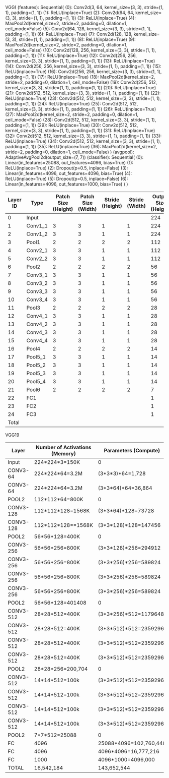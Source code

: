 <!--
 * @Author: Xiang Pan
 * @Date: 2022-03-27 06:47:32
 * @LastEditTime: 2022-04-06 02:57:13
 * @LastEditors: Xiang Pan
 * @Description: 
 * @FilePath: /HW3/problem3/3_2.md
 * @email: xiangpan@nyu.edu
-->

VGG(
  (features): Sequential(
    (0): Conv2d(3, 64, kernel_size=(3, 3), stride=(1, 1), padding=(1, 1))
    (1): ReLU(inplace=True)
    (2): Conv2d(64, 64, kernel_size=(3, 3), stride=(1, 1), padding=(1, 1))
    (3): ReLU(inplace=True)
    (4): MaxPool2d(kernel_size=2, stride=2, padding=0, dilation=1, ceil_mode=False)
    (5): Conv2d(64, 128, kernel_size=(3, 3), stride=(1, 1), padding=(1, 1))
    (6): ReLU(inplace=True)
    (7): Conv2d(128, 128, kernel_size=(3, 3), stride=(1, 1), padding=(1, 1))
    (8): ReLU(inplace=True)
    (9): MaxPool2d(kernel_size=2, stride=2, padding=0, dilation=1, ceil_mode=False)
    (10): Conv2d(128, 256, kernel_size=(3, 3), stride=(1, 1), padding=(1, 1))
    (11): ReLU(inplace=True)
    (12): Conv2d(256, 256, kernel_size=(3, 3), stride=(1, 1), padding=(1, 1))
    (13): ReLU(inplace=True)
    (14): Conv2d(256, 256, kernel_size=(3, 3), stride=(1, 1), padding=(1, 1))
    (15): ReLU(inplace=True)
    (16): Conv2d(256, 256, kernel_size=(3, 3), stride=(1, 1), padding=(1, 1))
    (17): ReLU(inplace=True)
    (18): MaxPool2d(kernel_size=2, stride=2, padding=0, dilation=1, ceil_mode=False)
    (19): Conv2d(256, 512, kernel_size=(3, 3), stride=(1, 1), padding=(1, 1))
    (20): ReLU(inplace=True)
    (21): Conv2d(512, 512, kernel_size=(3, 3), stride=(1, 1), padding=(1, 1))
    (22): ReLU(inplace=True)
    (23): Conv2d(512, 512, kernel_size=(3, 3), stride=(1, 1), padding=(1, 1))
    (24): ReLU(inplace=True)
    (25): Conv2d(512, 512, kernel_size=(3, 3), stride=(1, 1), padding=(1, 1))
    (26): ReLU(inplace=True)
    (27): MaxPool2d(kernel_size=2, stride=2, padding=0, dilation=1, ceil_mode=False)
    (28): Conv2d(512, 512, kernel_size=(3, 3), stride=(1, 1), padding=(1, 1))
    (29): ReLU(inplace=True)
    (30): Conv2d(512, 512, kernel_size=(3, 3), stride=(1, 1), padding=(1, 1))
    (31): ReLU(inplace=True)
    (32): Conv2d(512, 512, kernel_size=(3, 3), stride=(1, 1), padding=(1, 1))
    (33): ReLU(inplace=True)
    (34): Conv2d(512, 512, kernel_size=(3, 3), stride=(1, 1), padding=(1, 1))
    (35): ReLU(inplace=True)
    (36): MaxPool2d(kernel_size=2, stride=2, padding=0, dilation=1, ceil_mode=False)
  )
  (avgpool): AdaptiveAvgPool2d(output_size=(7, 7))
  (classifier): Sequential(
    (0): Linear(in_features=25088, out_features=4096, bias=True)
    (1): ReLU(inplace=True)
    (2): Dropout(p=0.5, inplace=False)
    (3): Linear(in_features=4096, out_features=4096, bias=True)
    (4): ReLU(inplace=True)
    (5): Dropout(p=0.5, inplace=False)
    (6): Linear(in_features=4096, out_features=1000, bias=True)
  )
)

| Layer ID | Type     | Patch Size (Height) | Patch Size (Width) | Stride (Height) | Stride (Width) | Output Size (Height) | Output Size (Width) | Output Size (Channel) | Memory     | Params      | Ratio  |
| -------- | -------- | ------------------- | ------------------ | --------------- | -------------- | -------------------- | ------------------- | --------------------- | ---------- | ----------- | ------ |
| 0        | Input    |                     |                    |                 |                | 224                  | 224                 | 3                     | 150,528    |             |        |
| 1        | Conv1\_1 | 3                   | 3                  | 1               | 1              | 224                  | 224                 | 64                    | 3,211,264  | 1,728       | 0.00%  |
| 2        | Conv1\_2 | 3                   | 3                  | 1               | 1              | 224                  | 224                 | 64                    | 3,211,264  | 36,864      | 0.03%  |
| 3        | Pool1    | 2                   | 2                  | 2               | 2              | 112                  | 112                 | 64                    | 802,816    |             |        |
| 4        | Conv2\_1 | 3                   | 3                  | 1               | 1              | 112                  | 112                 | 128                   | 1,605,632  | 73,728      | 0.05%  |
| 5        | Conv2\_2 | 3                   | 3                  | 1               | 1              | 112                  | 112                 | 128                   | 1,605,632  | 147,456     | 0.10%  |
| 6        | Pool2    | 2                   | 2                  | 2               | 2              | 56                   | 56                  | 128                   | 401,408    |             |        |
| 7        | Conv3\_1 | 3                   | 3                  | 1               | 1              | 56                   | 56                  | 256                   | 802,816    | 294,912     | 0.21%  |
| 8        | Conv3\_2 | 3                   | 3                  | 1               | 1              | 56                   | 56                  | 256                   | 802,816    | 589,824     | 0.41%  |
| 9        | Conv3\_3 | 3                   | 3                  | 1               | 1              | 56                   | 56                  | 256                   | 802,816    | 589,824     | 0.41%  |
| 10       | Conv3\_4 | 3                   | 3                  | 1               | 1              | 56                   | 56                  | 256                   | 802,816    | 589,824     | 0.41%  |
| 11       | Pool3    | 2                   | 2                  | 2               | 2              | 28                   | 28                  | 256                   | 200,704    |             |        |
| 12       | Conv4\_1 | 3                   | 3                  | 1               | 1              | 28                   | 28                  | 512                   | 401,408    | 1,179,648   | 0.82%  |
| 13       | Conv4\_2 | 3                   | 3                  | 1               | 1              | 28                   | 28                  | 512                   | 401,408    | 2,359,296   | 1.64%  |
| 14       | Conv4\_3 | 3                   | 3                  | 1               | 1              | 28                   | 28                  | 512                   | 401,408    | 2,359,296   | 1.64%  |
| 15       | Conv4\_4 | 3                   | 3                  | 1               | 1              | 28                   | 28                  | 512                   | 401,408    | 2,359,296   | 1.64%  |
| 16       | Pool4    | 2                   | 2                  | 2               | 2              | 14                   | 14                  | 512                   | 100,352    |             |        |
| 17       | Pool5\_1 | 3                   | 3                  | 1               | 1              | 14                   | 14                  | 512                   | 100,352    | 2,359,296   | 1.64%  |
| 18       | Pool5\_2 | 3                   | 3                  | 1               | 1              | 14                   | 14                  | 512                   | 100,352    | 2,359,296   | 1.64%  |
| 19       | Pool5\_3 | 3                   | 3                  | 1               | 1              | 14                   | 14                  | 512                   | 100,352    | 2,359,296   | 1.64%  |
| 20       | Pool5\_4 | 3                   | 3                  | 1               | 1              | 14                   | 14                  | 512                   | 100,352    | 2,359,296   | 1.64%  |
| 21       | Pool6    | 2                   | 2                  | 2               | 2              | 7                    | 7                   | 512                   | 25,088     |             |        |
| 22       | FC1      |                     |                    |                 |                | 1                    | 1                   | 4096                  | 4,096      | 102,760,448 | 71.53% |
| 23       | FC2      |                     |                    |                 |                | 1                    | 1                   | 4096                  | 4,096      | 16,777,216  | 11.68% |
| 24       | FC3      |                     |                    |                 |                | 1                    | 1                   | 1000                  | 1,000      | 4,096,000   | 2.85%  |
| Total    |          |                     |                    |                 |                |                      |                     |                       | 16,542,184 | 143,652,544 |        |


VGG19

| Layer     | Number of Activations (Memory) | Parameters (Compute)     |
| --------- | ------------------------------ | ------------------------ |
| Input     | 224\*224\*3=150K               | 0                        |
| CONV3-64  | 224\*224\*64=3.2M              | (3\*3\*3)\*64=1,728      |
| CONV3-64  | 224\*224\*64=3.2M              | (3\*3\*64)\*64=36,864    |
| POOL2     | 112\*112\*64=800K              | 0                        |
| CONV3-128 | 112\*112\*128=1568K            | (3\*3\*64)\*128=73728    |
| CONV3-128 | 112\*112\*128==1568K           | (3\*3\*128)\*128=147456  |
| POOL2     | 56\*56\*128=400K               | 0                        |
| CONV3-256 | 56\*56\*256=800K               | (3\*3\*128)\*256=294912  |
| CONV3-256 | 56\*56\*256=800K               | (3\*3\*256)\*256=589824  |
| CONV3-256 | 56\*56\*256=800K               | (3\*3\*256)\*256=589824  |
| CONV3-256 | 56\*56\*256=800K               | (3\*3\*256)\*256=589824  |
| POOL2     | 56\*56\*128=401408             | 0                        |
| CONV3-512 | 28\*28\*512=400K               | (3\*3\*256)\*512=1179648 |
| CONV3-512 | 28\*28\*512=400K               | (3\*3\*512)\*512=2359296 |
| CONV3-512 | 28\*28\*512=400K               | (3\*3\*512)\*512=2359296 |
| CONV3-512 | 28\*28\*512=400K               | (3\*3\*512)\*512=2359296 |
| POOL2     | 28\*28\*256=200,704            | 0                        |
| CONV3-512 | 14\*14\*512=100k               | (3\*3\*512)\*512=2359296 |
| CONV3-512 | 14\*14\*512=100k               | (3\*3\*512)\*512=2359296 |
| CONV3-512 | 14\*14\*512=100k               | (3\*3\*512)\*512=2359296 |
| CONV3-512 | 14\*14\*512=100k               | (3\*3\*512)\*512=2359296 |
| POOL2     | 7\*7\*512=25088                | 0                        |
| FC        | 4096                           | 25088\*4096=102,760,448  |
| FC        | 4096                           | 4096\*4096=16,777,216    |
| FC        | 1000                           | 4096\*1000=4096,000      |
| TOTAL     | 16,542,184                     | 143,652,544              |